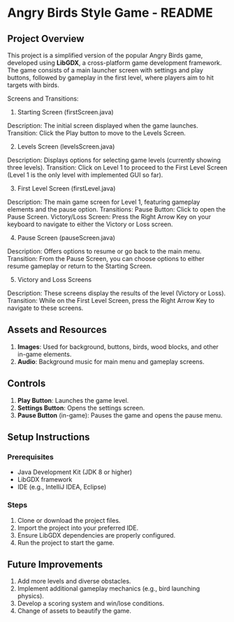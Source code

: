 # Angry Birds Style Game - README
## Project Overview
This project is a simplified version of the popular Angry Birds game, developed using **LibGDX**, a cross-platform game development framework. The game consists of a main launcher screen with settings and play buttons, followed by gameplay in the first level, where players aim to hit targets with birds.

Screens and Transitions:

1. Starting Screen (firstScreen.java)

Description: The initial screen displayed when the game launches.
Transition: Click the Play button to move to the Levels Screen.


2. Levels Screen (levelsScreen.java)

Description: Displays options for selecting game levels (currently showing three levels).
Transition: Click on Level 1 to proceed to the First Level Screen (Level 1 is the only level with implemented GUI so far).

3. First Level Screen (firstLevel.java)

Description: The main game screen for Level 1, featuring gameplay elements and the pause option.
Transitions:
Pause Button: Click to open the Pause Screen.
Victory/Loss Screen: Press the Right Arrow Key on your keyboard to navigate to either the Victory or Loss screen.

4. Pause Screen (pauseScreen.java)

Description: Offers options to resume or go back to the main menu.
Transition: From the Pause Screen, you can choose options to either resume gameplay or return to the Starting Screen.

5. Victory and Loss Screens

Description: These screens display the results of the level (Victory or Loss).
Transition: While on the First Level Screen, press the Right Arrow Key to navigate to these screens.


## Assets and Resources
1. **Images**: Used for background, buttons, birds, wood blocks, and other in-game elements.
2. **Audio**: Background music for main menu and gameplay screens.

## Controls
1. **Play Button**: Launches the game level.
2. **Settings Button**: Opens the settings screen.
3. **Pause Button** (in-game): Pauses the game and opens the pause menu.

## Setup Instructions
### Prerequisites
- Java Development Kit (JDK 8 or higher)
- LibGDX framework
- IDE (e.g., IntelliJ IDEA, Eclipse)

### Steps
1. Clone or download the project files.
2. Import the project into your preferred IDE.
3. Ensure LibGDX dependencies are properly configured.
4. Run the project to start the game.

## Future Improvements
1. Add more levels and diverse obstacles.
2. Implement additional gameplay mechanics (e.g., bird launching physics).
3. Develop a scoring system and win/lose conditions.
4. Change of assets to beautify the game.
